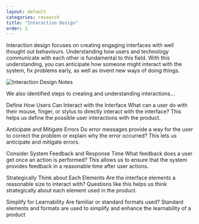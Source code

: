 ```yaml
---
layout: default
categories: research
title: "Interaction Design"
order: 1
---
```


Interaction design focuses on creating engaging interfaces with well thought out behaviours. Understanding how users and technology communicate with each other is fundamental to this field. With this understanding, you can anticipate how someone might interact with the system, fix problems early, as well as invent new ways of doing things.

![Interaction Design Notes]({{site.imageurl}}/interaction-design-research.jpg)

We also identified steps to creating and understanding interactions...

Define How Users Can Interact with the Interface
What can a user do with their mouse, finger, or stylus to directly interact with the interface? This helps us define the possible user interactions with the product.

Anticipate and Mitigate Errors
Do error messages provide a way for the user to correct the problem or explain why the error occurred? This lets us anticipate and mitigate errors.

Consider System Feedback and Response Time
What feedback does a user get once an action is performed? This allows us to ensure that the system provides feedback in a reasonable time after user actions.

Strategically Think about Each Elements
Are the interface elements a reasonable size to interact with? Questions like this helps us think strategically about each element used in the product.

Simplify for Learnability
Are familiar or standard formats used? Standard elements and formats are used to simplify and enhance the learnability of a product
